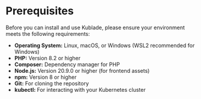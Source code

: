 # Prerequisites

Before you can install and use Kublade, please ensure your environment meets the following requirements:

* **Operating System:** Linux, macOS, or Windows (WSL2 recommended for Windows)
* **PHP:** Version 8.2 or higher
* **Composer:** Dependency manager for PHP
* **Node.js:** Version 20.9.0 or higher (for frontend assets)
* **npm:** Version 8 or higher
* **Git:** For cloning the repository
* **kubectl:** For interacting with your Kubernetes cluster
